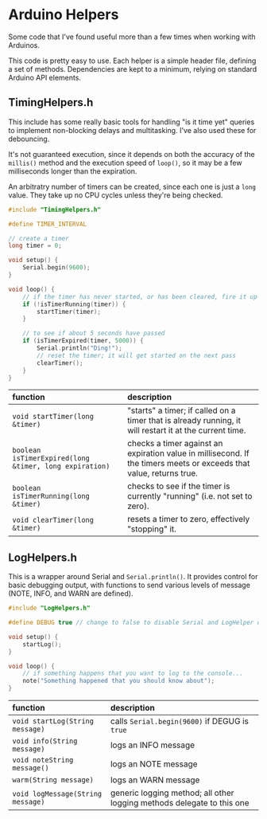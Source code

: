 # Arduino Helpers

Some code that I've found useful more than a few times when working with Arduinos.

This code is pretty easy to use. Each helper is a simple header file, defining a set of methods. Dependencies are kept to a minimum, relying on standard Arduino API elements.

## TimingHelpers.h

This include has some really basic tools for handling "is it time yet" queries to implement non-blocking delays and multitasking. I've also used these for debouncing.

It's not guaranteed execution, since it depends on both the accuracy of the `millis()` method and the execution speed of `loop()`, so it may be a few milliseconds longer than the expiration.

An arbitratry number of timers can be created, since each one is just a `long` value. They take up no CPU cycles unless they're being checked.

```c++
#include "TimingHelpers.h"

#define TIMER_INTERVAL

// create a timer
long timer = 0;

void setup() {
    Serial.begin(9600);
}

void loop() {
    // if the timer has never started, or has been cleared, fire it up
    if (!isTimerRunning(timer)) {
        startTimer(timer);
    }

    // to see if about 5 seconds have passed
    if (isTimerExpired(timer, 5000)) {
        Serial.println("Ding!");
        // reset the timer; it will get started on the next pass
        clearTimer();
    }
}

```

| function | description |
|:--|:--|
| `void startTimer(long &timer)` | "starts" a timer; if called on a timer that is already running, it will restart it at the current time. |
| `boolean isTimerExpired(long &timer, long expiration)` | checks a timer against an expiration value in millisecond. If the timers meets or exceeds that value, returns true. |
| `boolean isTimerRunning(long &timer)` | checks to see if the timer is currently "running" (i.e. not set to zero). |
| `void clearTimer(long &timer)` | resets a timer to zero, effectively "stopping" it. |

## LogHelpers.h

This is a wrapper around Serial and `Serial.println()`. It provides control for basic debugging output, with functions to send various levels of message (NOTE, INFO, and WARN are defined).

```c++
#include "LogHelpers.h"

#define DEBUG true // change to false to disable Serial and LogHelper output

void setup() {
    startLog();
}

void loop() {
    // if something happens that you want to log to the console...
    note("Something happened that you should know about");
}
```

| function | description |
|:--|:--|
| `void startLog(String message)` | calls `Serial.begin(9600)` if DEGUG is `true` |
| `void info(String message)` | logs an INFO message |
| `void noteString message()` | logs an NOTE message |
| `warm(String message)` | logs an WARN message |
| `void logMessage(String message)` | generic logging method; all other logging methods delegate to this one |
